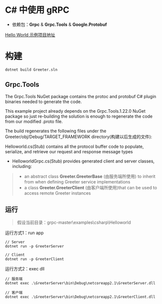
# C# 中使用 gRPC

* 依赖包：**Grpc** & **Grpc.Tools** & **Google.Protobuf**

[Hello World 示例项目地址](https://github.com/grpc/grpc/tree/master/examples/csharp/Helloworld)

# 构建

    dotnet build Greeter.sln

## Grpc.Tools

The Grpc.Tools NuGet package contains the protoc and protobuf C# plugin binaries needed to generate the code. 

This example project already depends on the Grpc.Tools.1.22.0 NuGet package so just re-building the solution is enough to regenerate the code from our modified .proto file.

The build regenerates the following files under the Greeter/obj/Debug/TARGET_FRAMEWORK directory(构建以后生成的文件):

Helloworld.cs(Stub) contains all the protocol buffer code to populate, serialize, and retrieve our request and response message types

* HelloworldGrpc.cs(Stub) provides generated client and server classes, including:
> * an abstract class **Greeter.GreeterBase** (由服务端所使用) to inherit from when defining Greeter service implementations
> * a class **Greeter.GreeterClient** (由客户端所使用)that can be used to access remote Greeter instances

## 运行

> 假设当前目录：grpc-master\examples\csharp\Helloworld

运行方式1：run app

    // Server
    dotnet run -p GreeterServer

    // Client
    dotnet run -p GreeterClient

运行方式2：exec dll

    // 服务端
    dotnet exec .\GreeterServer\bin\Debug\netcoreapp2.1\GreeterServer.dll

    // 客户端
    dotnet exec .\GreeterServer\bin\Debug\netcoreapp2.1\GreeterClient.dll
